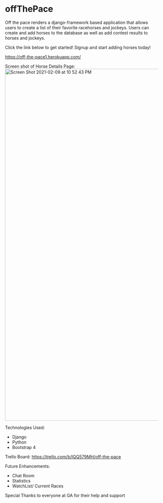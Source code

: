 # offThePace

Off the pace renders a django-framework based application that allows users to create a list of their favorite racehorses and jockeys. Users can create and add horses to the database as well as add contest results to horses and jockeys.


Click the link below to get started! Signup and start adding horses today!

https://off-the-pace1.herokuapp.com/


Screen shot of Horse Details Page:
<img width="1156" alt="Screen Shot 2021-02-09 at 10 52 43 PM" src="https://user-images.githubusercontent.com/73343168/107466661-0d3f9000-6b2a-11eb-80db-1d51a69d2e99.png">


Technologies Used:
   * Django
   * Python
   * Bootstrap 4

Trello Board: https://trello.com/b/IQQ579MH/off-the-pace

Future Enhancements:
   * Chat Room
   * Statistics
   * WatchList/ Current Races


Special Thanks to everyone at GA for their help and support
